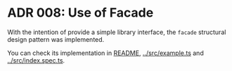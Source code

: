 # ADR 008: Use of Facade

With the intention of provide a simple library interface, the `facade` structural design pattern was implemented.

You can check its implementation in [README](../README.md#example-of-usage), [../src/example.ts](../src/example.ts) and [../src/index.spec.ts](../src/index.spec.ts).
